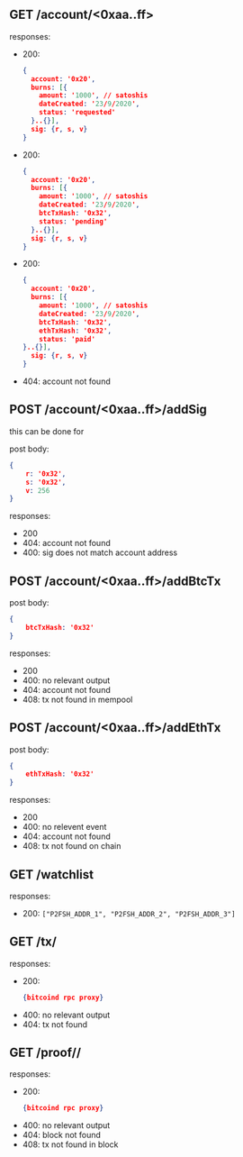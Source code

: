 

## GET /account/<0xaa..ff>
responses:
- 200:
	```json
    {
      account: '0x20',
      burns: [{
		amount: '1000', // satoshis
		dateCreated: '23/9/2020',
		status: 'requested'
	  }..{}],
      sig: {r, s, v}
    }
	```
- 200:
	```json
    {
      account: '0x20',
      burns: [{
		amount: '1000', // satoshis
		dateCreated: '23/9/2020',
		btcTxHash: '0x32',
		status: 'pending'
	  }..{}],
      sig: {r, s, v}
    }
	```
- 200:
	```json
    {
      account: '0x20',
      burns: [{
		amount: '1000', // satoshis
		dateCreated: '23/9/2020',
		btcTxHash: '0x32',
		ethTxHash: '0x32',
		status: 'paid'
	}..{}],
      sig: {r, s, v}
    }
	```
- 404: account not found

## POST /account/<0xaa..ff>/addSig

this can be done for 

post body:
```json
{
	r: '0x32',
	s: '0x32',
	v: 256
}
```

responses:
- 200
- 404: account not found
- 400: sig does not match account address

## POST /account/<0xaa..ff>/addBtcTx

post body:
```json
{
	btcTxHash: '0x32'
}
```
responses:
- 200
- 400: no relevant output
- 404: account not found
- 408: tx not found in mempool

## POST /account/<0xaa..ff>/addEthTx
post body:
```json
{
	ethTxHash: '0x32'
}
```
responses:
- 200
- 400: no relevent event
- 404: account not found
- 408: tx not found on chain

## GET /watchlist
responses:
- 200: `["P2FSH_ADDR_1", "P2FSH_ADDR_2", "P2FSH_ADDR_3"]`

## GET /tx/<txHash>
responses:
- 200:
	```json
	{bitcoind rpc proxy}
	```
- 400: no relevant output
- 404: tx not found

## GET /proof/<txHash>/<blockHash>
responses:
- 200:
	```json
	{bitcoind rpc proxy}
	```
- 400: no relevant output
- 404: block not found
- 408: tx not found in block